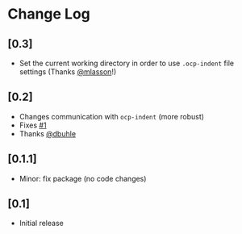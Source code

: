 # Change Log

## [0.3]

- Set the current working directory in order to use `.ocp-indent` file settings (Thanks [@mlasson](https://github.com/mlasson)!)

## [0.2]

- Changes communication with `ocp-indent` (more robust)
- Fixes [#1](https://github.com/AllanBlanchard/vscode-ocp-indent/issues/1)
- Thanks [@dbuhle](https://github.com/dbuhle)

## [0.1.1]

- Minor: fix package (no code changes)

## [0.1]

- Initial release
